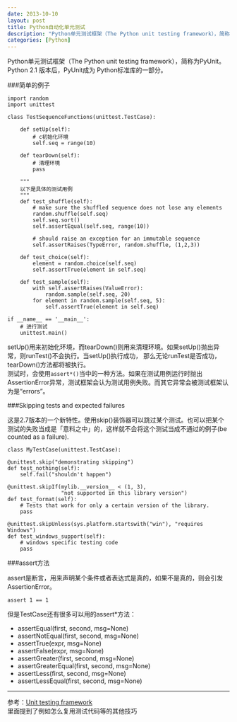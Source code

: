 ```yaml
---
date: 2013-10-10
layout: post
title: Python自动化单元测试
description: "Python单元测试框架（The Python unit testing framework），简称为PyUnit。Python 2.1 版本后，PyUnit成为 Python标准库的一部分。"
categories: [Python]
---
```


Python单元测试框架（The Python unit testing framework），简称为PyUnit。Python 2.1 版本后，PyUnit成为 Python标准库的一部分。  

###简单的例子

    import random
    import unittest

    class TestSequenceFunctions(unittest.TestCase):
    
        def setUp(self):
            # c初始化环境
            self.seq = range(10)
            
        def tearDown(self):
            # 清理环境
            pass
        
        """
        以下是具体的测试用例
        """
        def test_shuffle(self):
            # make sure the shuffled sequence does not lose any elements
            random.shuffle(self.seq)
            self.seq.sort()
            self.assertEqual(self.seq, range(10))

            # should raise an exception for an immutable sequence
            self.assertRaises(TypeError, random.shuffle, (1,2,3))

        def test_choice(self):
            element = random.choice(self.seq)
            self.assertTrue(element in self.seq)
    
        def test_sample(self):
            with self.assertRaises(ValueError):
                random.sample(self.seq, 20)
            for element in random.sample(self.seq, 5):
                self.assertTrue(element in self.seq)

    if __name__ == '__main__':
        # 进行测试
        unittest.main()

setUp()用来初始化环境，而tearDown()则用来清理环境。如果setUp()抛出异常，则runTest()不会执行。当setUp()执行成功， 那么无论runTest是否成功，tearDown()方法都将被执行。  
测试时，会使用`assert*()`当中的一种方法。如果在测试用例运行时抛出AssertionError异常，测试框架会认为测试用例失败。而其它异常会被测试框架认为是“errors”。  

###Skipping tests and expected failures

这是2.7版本的一个新特性。使用skip()装饰器可以跳过某个测试。也可以把某个测试的失败当成是「意料之中」的，这样就不会将这个测试当成不通过的例子(be counted as a failure).

    class MyTestCase(unittest.TestCase):

    @unittest.skip("demonstrating skipping")
    def test_nothing(self):
        self.fail("shouldn't happen")

    @unittest.skipIf(mylib.__version__ < (1, 3),
                     "not supported in this library version")
    def test_format(self):
        # Tests that work for only a certain version of the library.
        pass

    @unittest.skipUnless(sys.platform.startswith("win"), "requires Windows")
    def test_windows_support(self):
        # windows specific testing code
        pass

###assert方法

assert是断言，用来声明某个条件或者表达式是真的，如果不是真的，则会引发AssertionError。  

    assert 1 == 1
    
但是TestCase还有很多可以用的assert*方法：  

* assertEqual(first, second, msg=None)
* assertNotEqual(first, second, msg=None)
* assertTrue(expr, msg=None)
* assertFalse(expr, msg=None)
* assertGreater(first, second, msg=None)
* assertGreaterEqual(first, second, msg=None)
* assertLess(first, second, msg=None)
* assertLessEqual(first, second, msg=None)


* * * 
参考：[Unit testing framework](http://docs.python.org/library/unittest.html)  
里面提到了例如怎么复用测试代码等的其他技巧

